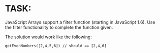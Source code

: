# TASK:
JavaScript Arrays support a filter function (starting in JavaScript 1.6). Use the filter functionality to complete the function given.

The solution would work like the following:
```
getEvenNumbers([2,4,5,6]) // should == [2,4,6]
```